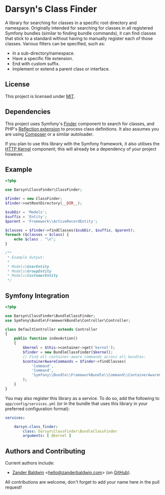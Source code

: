 Darsyn's Class Finder
=====================

A library for searching for classes in a specific root directory and namespace. Originally intended for searching for
classes in all registered Symfony bundles (similar to finding bundle commands), it can find classes that stick to a
standard without having to manually register each of those classes. Various filters can be specified, such as:

- In a sub-directory/namespace.
- Have a specific file extension.
- End with custom suffix.
- Implement or extend a parent class or interface.

License
-------

This project is licensed under [MIT](http://j.mp/mit-license).

Dependencies
------------

This project uses Symfony's [Finder](http://symfony.com/doc/current/components/finder.html) component to search for
classes, and PHP's [Reflection extension](http://php.net/manual/en/book.reflection.php) to process class definitions. It
also assumes you are using [Composer](https://getcomposer.org) or a similar autoloader.

If you plan to use this library with the Symfony framework, it also utilises the
[HTTP Kernel](http://symfony.com/doc/current/components/http_kernel/introduction.html) component; this will already be
a dependency of your project however.

Example
-------

```php
<?php

use Darsyn\ClassFinder\ClassFinder;

$finder = new ClassFinder;
$finder->setRootDirectory(__DIR__);

$subDir = 'Models';
$suffix = 'Entity';
$parent = 'Framework\\ActiveRecordEntity';

$classes = $finder->findClasses($subDir, $suffix, $parent);
foreach ($classes = $class) {
	echo $class . "\n";
}

/**
 * Example Output:
 *
 * Models\UserEntity
 * Models\GroupEntity
 * Models\CustomerEntity
 */
```

Symfony Integration
-------------------

```php
<?php

use Darsyn\ClassFinder\BundleClassFinder;
use Symfony\Bundle\FrameworkBundle\Controller\Controller;

class DefaultController extends Controller
{
	public function indexAction()
	{
		$kernel = $this->container->get('kernel');
		$finder = new BundleClassFinder($kernel);
		// Find all container-aware commands across all bundles:
		$containerAwareCommands = $finder->findClasses(
			'Command',
			'Command',
			'Symfony\\Bundle\\FrameworkBundle\\Command\\ContainerAwareCommand'
		);
	}
}
```

You may also register this library as a service. To do so, add the following to `app/config/services.yml` (or in the
bundle that uses this library in your preferred configuration format):

```yaml
services:

    darsyn.class_finder:
        class: Darsyn\ClassFinder\BundleClassFinder
        arguments: [ @kernel ]
```

Authors and Contributing
------------------------

Current authors include:

- [Zander Baldwin](https://zanderbaldwin.com) <[hello@zanderbaldwin.com](mailto:hello@zanderbaldwin.com)>
  (on [GitHub](https://github.com/zanderbaldwin "Zander Baldwin on GitHub")).

All contributions are welcome, don't forget to add your name here in the pull request!
